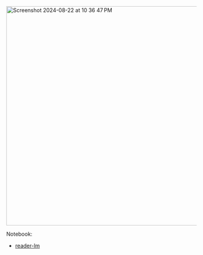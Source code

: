 <img width="582" alt="Screenshot 2024-08-22 at 10 36 47 PM" src="https://github.com/user-attachments/assets/b919f820-76f6-4958-98c4-ccc6d59860bb">

Notebook:

- [reader-lm](https://colab.research.google.com/drive/1wXWyj5hOxEHY6WeHbOwEzYAC0WB1I5uA#scrollTo=w4mZouvODKBI)

